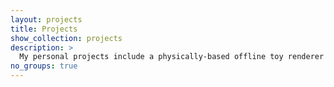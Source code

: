 ```yaml
---
layout: projects
title: Projects
show_collection: projects
description: >
  My personal projects include a physically-based offline toy renderer (CPBRT), a real-time DirectX 12 toy renderer, various HLSL and GLSL shaders featuring well-known rendering techniques, and a few interesting algorithm implementations from a past life as an OS and distributed systems engineer.
no_groups: true
---
```

